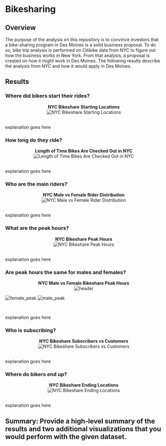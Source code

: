 # Bikesharing

## Overview
The purpose of the analysis on this repository is to convince investors that a bike-sharing program in Des Moines is a solid business proposal. To do so, bike trip analysis is performed on Citibike data from NYC to figure out how the business works in New York. From that analysis, a proposal is created on how it might work in Des Moines. The following results describe the analysis from NYC and how it would apply in Des Moines.


## Results

### Where did bikers start their rides?

<p align="center">
  <b>NYC Bikeshare Starting Locations</b>
 <br>
  <img src="https://github.com/smyoung88/bikesharing/blob/main/images/start_1.png" title="NYC Bikeshare Starting Locations">
</p>
<br>
explanation goes here

### How long do they ride?

<p align="center">
  <b>Length of Time Bikes Are Checked Out in NYC</b>
 <br>
  <img src="https://github.com/smyoung88/bikesharing/blob/main/images/trip_duration_2.png" title="Length of Time Bikes Are Checked Out in NYC">
</p>
<br>
explanation goes here

### Who are the main riders?

<p align="center">
  <b>NYC Male vs Female Rider Distribution</b>
 <br>
  <img src="https://github.com/smyoung88/bikesharing/blob/main/images/gender_bias_3.png" title="NYC Male vs Female Rider Distribution">
</p>
<br>
explanation goes here

### What are the peak hours?

<p align="center">
  <b>NYC Bikeshare Peak Hours</b>
 <br>
  <img src="https://github.com/smyoung88/bikesharing/blob/main/images/peak_hours_4.png" title="NYC Bikeshare Peak Hours">
</p>
<br>
explanation goes here

### Are peak hours the same for males and females?

<p align="center">
  <b>NYC Male vs Female Bikeshare Peak Hours</b>
 <br>
  <img src="https://github.com/smyoung88/bikesharing/blob/main/images/header_peak_5.png" title="header"><br>
</p>
<p float="left">
  <img src="https://github.com/smyoung88/bikesharing/blob/main/images/peak_female_6.png" title="female_peak">
  <img src="https://github.com/smyoung88/bikesharing/blob/main/images/peak_male_7.png" title="male_peak">
</p>
<br>

explanation goes here

### Who is subscribing?

<p align="center">
  <b>NYC Bikeshare Subscribers vs Customers</b>
 <br>
  <img src="https://github.com/smyoung88/bikesharing/blob/main/images/usertype_8.png" title="NYC Bikeshare Subscribers vs Customers">
</p>
<br>
explanation goes here

### Where do bikers end up?

<p align="center">
  <b>NYC Bikeshare Ending Locations</b>
 <br>
  <img src="https://github.com/smyoung88/bikesharing/blob/main/images/usertype_9.png" title="NYC Bikeshare Ending Locations">
</p>
<br>
explanation goes here


## Summary: Provide a high-level summary of the results and two additional visualizations that you would perform with the given dataset.
